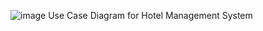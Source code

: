 ![image](https://user-images.githubusercontent.com/94346768/142736777-a29466de-7d6f-4b45-a3dd-a645c0beb3bf.png)
Use Case Diagram for Hotel Management System

